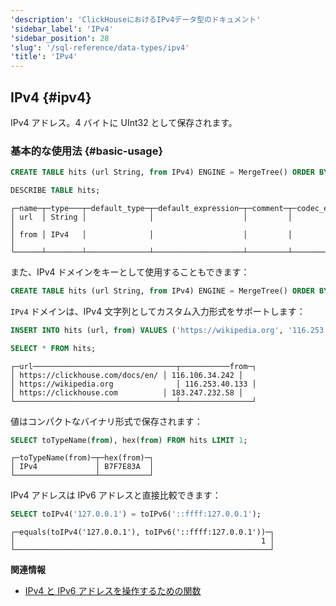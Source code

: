 ```yaml
---
'description': 'ClickHouseにおけるIPv4データ型のドキュメント'
'sidebar_label': 'IPv4'
'sidebar_position': 28
'slug': '/sql-reference/data-types/ipv4'
'title': 'IPv4'
---
```




## IPv4 {#ipv4}

IPv4 アドレス。4 バイトに UInt32 として保存されます。

### 基本的な使用法 {#basic-usage}

```sql
CREATE TABLE hits (url String, from IPv4) ENGINE = MergeTree() ORDER BY url;

DESCRIBE TABLE hits;
```

```text
┌─name─┬─type───┬─default_type─┬─default_expression─┬─comment─┬─codec_expression─┐
│ url  │ String │              │                    │         │                  │
│ from │ IPv4   │              │                    │         │                  │
└──────┴────────┴──────────────┴────────────────────┴─────────┴──────────────────┘
```

また、IPv4 ドメインをキーとして使用することもできます：

```sql
CREATE TABLE hits (url String, from IPv4) ENGINE = MergeTree() ORDER BY from;
```

`IPv4` ドメインは、IPv4 文字列としてカスタム入力形式をサポートします：

```sql
INSERT INTO hits (url, from) VALUES ('https://wikipedia.org', '116.253.40.133')('https://clickhouse.com', '183.247.232.58')('https://clickhouse.com/docs/en/', '116.106.34.242');

SELECT * FROM hits;
```

```text
┌─url────────────────────────────────┬───────────from─┐
│ https://clickhouse.com/docs/en/ │ 116.106.34.242 │
│ https://wikipedia.org              │ 116.253.40.133 │
│ https://clickhouse.com          │ 183.247.232.58 │
└────────────────────────────────────┴────────────────┘
```

値はコンパクトなバイナリ形式で保存されます：

```sql
SELECT toTypeName(from), hex(from) FROM hits LIMIT 1;
```

```text
┌─toTypeName(from)─┬─hex(from)─┐
│ IPv4             │ B7F7E83A  │
└──────────────────┴───────────┘
```

IPv4 アドレスは IPv6 アドレスと直接比較できます：

```sql
SELECT toIPv4('127.0.0.1') = toIPv6('::ffff:127.0.0.1');
```

```text
┌─equals(toIPv4('127.0.0.1'), toIPv6('::ffff:127.0.0.1'))─┐
│                                                       1 │
└─────────────────────────────────────────────────────────┘
```

**関連情報**

- [IPv4 と IPv6 アドレスを操作するための関数](../functions/ip-address-functions.md)
